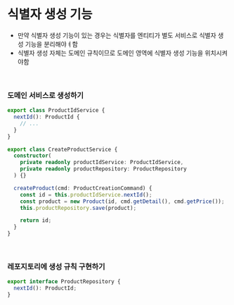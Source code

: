 # 식별자 생성 기능

- 만약 식별자 생성 기능이 있는 경우는 식별자를 엔티티가 별도 서비스로 식별자 생성 기능을 분리해야ㅕ함
- 식별자 생성 자체는 도메인 규칙이므로 도메인 영역에 식별자 생성 기능을 위치시켜야함

<br>

### 도메인 서비스로 생성하기

```ts
export class ProductIdService {
  nextId(): ProductId {
    // ...
  }
}

export class CreateProductService {
  constructor(
    private readonly productIdService: ProductIdService,
    private readonly productRepository: ProductRepository
  ) {}

  createProduct(cmd: ProductCreationCommand) {
    const id = this.productIdService.nextId();
    const product = new Product(id, cmd.getDetail(), cmd.getPrice());
    this.productRepository.save(product);

    return id;
  }
}
```

<br>

### 레포지토리에 생성 규칙 구현하기

```ts
export interface ProductRepository {
  nextId(): ProductId;
}
```
